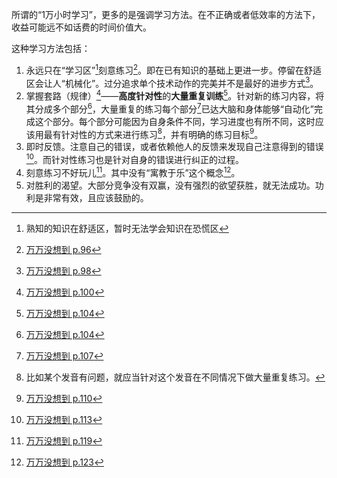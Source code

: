 所谓的“1万小时学习”，更多的是强调学习方法。在不正确或者低效率的方法下，收益可能远不如话费的时间价值大。

这种学习方法包括：

1. 永远只在“学习区”[^2]刻意练习[^1]。即在已有知识的基础上更进一步。停留在舒适区会让人“机械化”。过分追求单个技术动作的完美并不是最好的进步方式[^3]。
2. 掌握套路（规律）[^4]——**高度针对性**的**大量重复训练**[^5]。针对新的练习内容，将其分成多个部分[^5]，大量重复的练习每个部分[^6]已达大脑和身体能够“自动化”完成这个部分。每个部分可能因为自身条件不同，学习进度也有所不同，这时应该用最有针对性的方式来进行练习[^7]，并有明确的练习目标[^8]。
3. 即时反馈。注意自己的错误，或者依赖他人的反馈来发现自己注意得到的错误[^9]。而针对性练习也是针对自身的错误进行纠正的过程。
4. 刻意练习不好玩儿[^10]。其中没有“寓教于乐”这个概念[^11]。
5. 对胜利的渴望。大部分竞争没有双赢，没有强烈的欲望获胜，就无法成功。功利是非常有效，且应该鼓励的。



[^1]: [万万没想到 p.96](x-devonthink-item://9F05B764-8132-4434-8A12-67DEA858CFC9?page=96)
[^2]: 熟知的知识在舒适区，暂时无法学会知识在恐慌区
[^3]: [万万没想到 p.98](x-devonthink-item://9F05B764-8132-4434-8A12-67DEA858CFC9?page=98)
[^4]: [万万没想到 p.100](x-devonthink-item://9F05B764-8132-4434-8A12-67DEA858CFC9?page=100)
[^5]: [万万没想到 p.104](x-devonthink-item://9F05B764-8132-4434-8A12-67DEA858CFC9?page=104)
[^6]: [万万没想到 p.107](x-devonthink-item://9F05B764-8132-4434-8A12-67DEA858CFC9?page=107)
[^7]: 比如某个发音有问题，就应当针对这个发音在不同情况下做大量重复练习。
[^8]: [万万没想到 p.110](x-devonthink-item://9F05B764-8132-4434-8A12-67DEA858CFC9?page=110)
[^9]: [万万没想到 p.113](x-devonthink-item://9F05B764-8132-4434-8A12-67DEA858CFC9?page=113)
[^10]: [万万没想到 p.119](x-devonthink-item://9F05B764-8132-4434-8A12-67DEA858CFC9?page=119)
[^11]: [万万没想到 p.123](x-devonthink-item://9F05B764-8132-4434-8A12-67DEA858CFC9?page=123)

